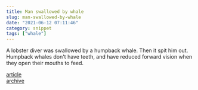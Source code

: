 ```yaml
---
title: Man swallowed by whale
slug: man-swallowed-by-whale
date: "2021-06-12 07:11:46"
category: snippet
tags: ["whale"]
---
```


A lobster diver was swallowed by a humpback whale. Then it spit him out.
Humpback whales don't have teeth, and have reduced forward vision when they open
their mouths to feed.

[article](https://eu.capecodtimes.com/story/news/2021/06/11/humpback-whale-catches-michael-packard-lobster-driver-mouth-proviencetown-cape-cod/7653838002/)  
[archive](https://web.archive.org/web/20210612050639/https://www.capecodtimes.com/story/news/2021/06/11/humpback-whale-catches-michael-packard-lobster-driver-mouth-proviencetown-cape-cod/7653838002/)
